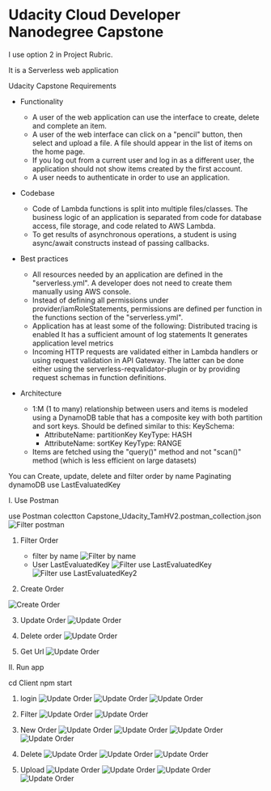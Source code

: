 # Udacity Cloud Developer Nanodegree Capstone

I use option 2 in Project Rubric.

It is a Serverless web application

Udacity Capstone Requirements

 - Functionality
    + A user of the web application can use the interface to create, delete and complete an item.
    + A user of the web interface can click on a "pencil" button, then select and upload a file. A file should appear in the list of items on the home page.
    + If you log out from a current user and log in as a different user, the application should not show items created by the first account.
    + A user needs to authenticate in order to use an application.

- Codebase
    + Code of Lambda functions is split into multiple files/classes. The business logic of an application is separated from code for database access, file storage, and code related to AWS Lambda.
    + To get results of asynchronous operations, a student is using async/await constructs instead of passing callbacks.

- Best practices
    + All resources needed by an application are defined in the "serverless.yml". A developer does not need to create them manually using AWS console.
    + Instead of defining all permissions under provider/iamRoleStatements, permissions are defined per function in the functions section of the "serverless.yml".
    + Application has at least some of the following:
        Distributed tracing is enabled
        It has a sufficient amount of log statements
        It generates application level metrics
    + Incoming HTTP requests are validated either in Lambda handlers or using request validation in API Gateway. The latter can be done either using the serverless-reqvalidator-plugin or by providing request schemas in function definitions.

- Architecture
    + 1:M (1 to many) relationship between users and items is modeled using a DynamoDB table that has a composite key with both partition and sort keys. Should be defined similar to this:
        KeySchema:
      - AttributeName: partitionKey
        KeyType: HASH
      - AttributeName: sortKey
        KeyType: RANGE
    + Items are fetched using the "query()" method and not "scan()" method (which is less efficient on large datasets)

You can Create, update, delete and filter order by name
Paginating  dynamoDB use LastEvaluatedKey 



I. Use Postman

use Postman colectton Capstone_Udacity_TamHV2.postman_collection.json
![Filter postman](Images/postman.png)

1. Filter Order
    - filter by name
![Filter by name](Images/filterByName.png)
    - User LastEvaluatedKey
![Filter use LastEvaluatedKey](Images/Filter1.png)
![Filter use LastEvaluatedKey2](Images/filter2.png)

2. Create Order

![Create Order](Images/CreateOrder.png)

3. Update Order
![Update Order](Images/update.png)

4. Delete order
![Update Order](Images/Delete.png)

5. Get Url
![Update Order](Images/GetUploadUrl.png)

II. Run app

cd Client
npm start
1. login
![Update Order](Images/App1.png)
![Update Order](Images/App2.png)
![Update Order](Images/App3.png)
2. Filter
![Update Order](Images/App4.png)
![Update Order](Images/App5.png)
3. New Order
![Update Order](Images/NewOrder1.png)
![Update Order](Images/NewOrder2.png)
![Update Order](Images/App6.png)
![Update Order](Images/App7.png)
4. Delete
![Update Order](Images/App8.png)
![Update Order](Images/App9.png)
![Update Order](Images/App10.png)

5. Upload
![Update Order](Images/App11.png)
![Update Order](Images/App12.png)
![Update Order](Images/App13.png)
![Update Order](Images/App14.png)
